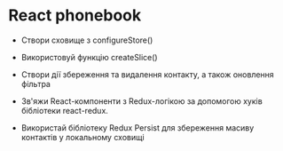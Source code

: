 # React phonebook

- Створи сховище з configureStore()

- Використовуй функцію createSlice()

- Створи дії збереження та видалення контакту, а також оновлення фільтра

- Зв'яжи React-компоненти з Redux-логікою за допомогою хуків бібліотеки
  react-redux.

- Використай бібліотеку Redux Persist для збереження масиву контактів у
  локальному сховищі

